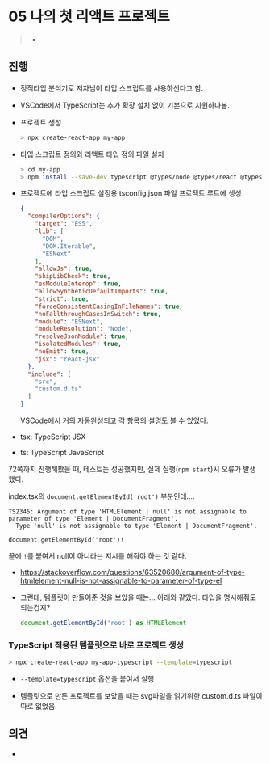 # 05 나의 첫 리액트 프로젝트

> * 

## 진행

* 정적타입 분석기로 저자님이 타입 스크립트를 사용하신다고 함.

* VSCode에서 TypeScript는 추가 확장 설치 없이 기본으로 지원하나봄.

* 프로젝트 생성

  ```bash
  > npx create-react-app my-app
  ```

* 타입 스크립트 정의와 리액트 타입 정의 파일 설치

  ```bash
  > cd my-app
  > npm install --save-dev typescript @types/node @types/react @types/react-dom @types/jest
  ```

* 프로젝트에 타입 스크립트 설정용 tsconfig.json 파일 프로젝트 루트에 생성

  ```json
  {
    "compilerOptions": {
      "target": "ES5",
      "lib": [
        "DOM",
        "DOM.Iterable",
        "ESNext"
      ],
      "allowJs": true,    
      "skipLibCheck": true,
      "esModuleInterop": true,
      "allowSyntheticDefaultImports": true,
      "strict": true,
      "forceConsistentCasingInFileNames": true,
      "noFallthroughCasesInSwitch": true,
      "module": "ESNext",
      "moduleResolution": "Node",
      "resolveJsonModule": true,
      "isolatedModules": true,
      "noEmit": true,
      "jsx": "react-jsx"
    },
    "include": [
      "src",
      "custom.d.ts"
    ]
  }
  ```

  VSCode에서 거의 자동완성되고 각 항목의 설명도 볼 수 있었다.

* tsx: TypeScript JSX
* ts: TypeScript JavaScript

72쪽까지 진행해봤을 때, 테스트는 성공했지만, 실제 실행(`npm start`)시 오류가 발생했다.

index.tsx의  `document.getElementById('root')` 부분인데....

```
TS2345: Argument of type 'HTMLElement | null' is not assignable to parameter of type 'Element | DocumentFragment'.
  Type 'null' is not assignable to type 'Element | DocumentFragment'.
```

```
document.getElementById('root')!
```

끝에 `!`를 붙여서 null이 아니라는 지시를 해줘야 하는 것 같다.

* https://stackoverflow.com/questions/63520680/argument-of-type-htmlelement-null-is-not-assignable-to-parameter-of-type-el

* 그런데, 템플릿이 만들어준 것을 보았을 때는... 아래와 같았다. 타입을 명시해줘도 되는건지?

  ```javascript
  document.getElementById('root') as HTMLElement
  ```

  





### TypeScript 적용된 템플릿으로 바로 프로젝트 생성

```bash
> npx create-react-app my-app-typescript --template=typescript
```

* `--template=typescript` 옵션을 붙여서 실행

* 템플릿으로 만든 프로젝트를 보았을 때는 svg파일을 읽기위한 custom.d.ts 파일이 따로 없었음.




## 의견

* 

